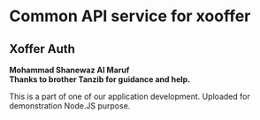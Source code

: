 # Common API service for xooffer
## Xoffer Auth
**Mohammad Shanewaz Al Maruf** <br/>
**Thanks to brother Tanzib for guidance and help.**

This is a part of one of our application development. Uploaded for demonstration Node.JS purpose.

